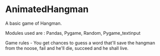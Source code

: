 # AnimatedHangman
A basic game of Hangman.

Modules used are : Pandas, Pygame, Random, Pygame_textinput

Game rules - 
You get chances to guess a word that'll save the hangman from the noose, fail and he'll die, succeed and he shall live.
